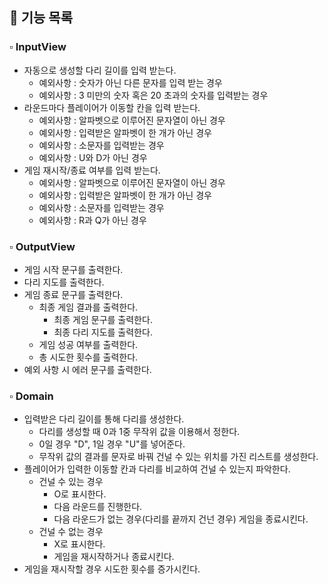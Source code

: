 ## 📌 기능 목록

### ▫ InputView

- 자동으로 생성할 다리 길이를 입력 받는다.
  - 예외사항 : 숫자가 아닌 다른 문자를 입력 받는 경우
  - 예외사항 : 3 미만의 숫자 혹은 20 초과의 숫자를 입력받는 경우
- 라운드마다 플레이어가 이동할 칸을 입력 받는다.
  - 예외사항 : 알파벳으로 이루어진 문자열이 아닌 경우
  - 예외사항 : 입력받은 알파벳이 한 개가 아닌 경우
  - 예외사항 : 소문자를 입력받는 경우
  - 예외사항 : U와 D가 아닌 경우
- 게임 재시작/종료 여부를 입력 받는다.
  - 예외사항 : 알파벳으로 이루어진 문자열이 아닌 경우
  - 예외사항 : 입력받은 알파벳이 한 개가 아닌 경우
  - 예외사항 : 소문자를 입력받는 경우
  - 예외사항 : R과 Q가 아닌 경우

### ▫ OutputView

- 게임 시작 문구를 출력한다.
- 다리 지도를 출력한다.
- 게임 종료 문구를 출력한다.
  - 최종 게임 결과를 출력한다.
    - 최종 게임 문구를 출력한다.
    - 최종 다리 지도를 출력한다.
  - 게임 성공 여부를 출력한다.
  - 총 시도한 횟수를 출력한다.
- 예외 사항 시 에러 문구를 출력한다.

### ▫ Domain

- 입력받은 다리 길이를 통해 다리를 생성한다.
  - 다리를 생성할 때 0과 1중 무작위 값을 이용해서 정한다.
  - 0일 경우 "D", 1일 경우 "U"를 넣어준다.
  - 무작위 값의 결과를 문자로 바꿔 건널 수 있는 위치를 가진 리스트를 생성한다.
- 플레이어가 입력한 이동할 칸과 다리를 비교하여 건널 수 있는지 파악한다.
  - 건널 수 있는 경우
    - O로 표시한다.
    - 다음 라운드를 진행한다.
    - 다음 라운드가 없는 경우(다리를 끝까지 건넌 경우) 게임을 종료시킨다.
  - 건널 수 없는 경우
    - X로 표시한다.
    - 게임을 재시작하거나 종료시킨다.
- 게임을 재시작할 경우 시도한 횟수를 증가시킨다.
